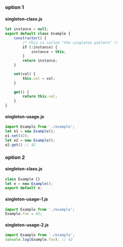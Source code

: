 ### option 1

#### singleton-class.js
```js
let instance = null;
export default class Example {
    constructor() {
      	/* this is called "the singleton pattern" */
        if (!instance) {
            instance = this;
        }
        return instance;
    }

    set(val) {
      	this.val = val;
    }
  
  	get() {
      	return this.val;
    }
}
```

#### singleton-usage.js
```js
import Example from './example';
let e1 = new Example();
e1.set(42);
let e2 = new Example();
e2.get() // 42
```

### option 2
#### singleton-class.js
```js
class Example {}
let e = new Example();
export default e;
```

#### singleton-usage-1.js
```js
import Example from './example';
Example.foo = 42;
```

#### singleton-usage-2.js
```js
import Example from './example';
console.log(Example.foo); // 42
```